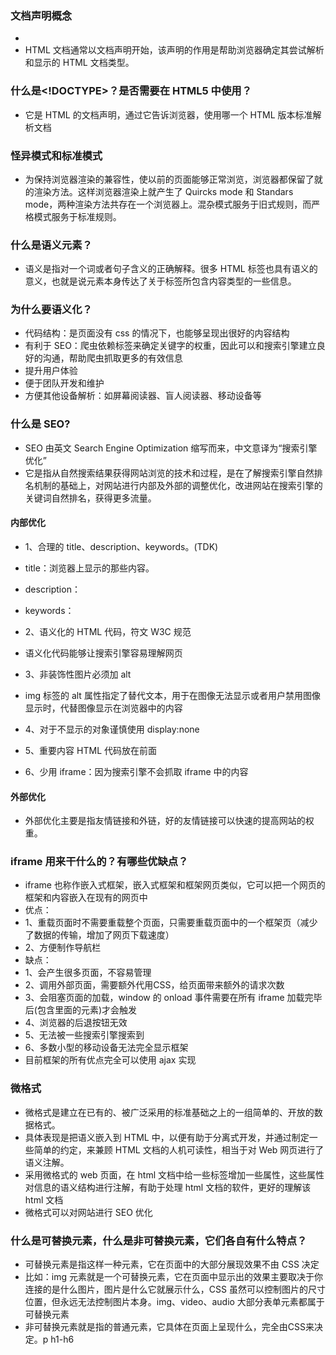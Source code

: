 ### 文档声明概念
* <!DOCTYPE>
* HTML 文档通常以文档声明开始，该声明的作用是帮助浏览器确定其尝试解析和显示的 HTML 文档类型。

### 什么是<!DOCTYPE>？是否需要在 HTML5 中使用？
* 它是 HTML 的文档声明，通过它告诉浏览器，使用哪一个 HTML 版本标准解析文档

### 怪异模式和标准模式
* 为保持浏览器渲染的兼容性，使以前的页面能够正常浏览，浏览器都保留了就的渲染方法。这样浏览器渲染上就产生了 Quircks mode 和 Standars mode，两种渲染方法共存在一个浏览器上。混杂模式服务于旧式规则，而严格模式服务于标准规则。

### 什么是语义元素？
* 语义是指对一个词或者句子含义的正确解释。很多 HTML 标签也具有语义的意义，也就是说元素本身传达了关于标签所包含内容类型的一些信息。

### 为什么要语义化？
* 代码结构：是页面没有 css 的情况下，也能够呈现出很好的内容结构
* 有利于 SEO：爬虫依赖标签来确定关键字的权重，因此可以和搜索引擎建立良好的沟通，帮助爬虫抓取更多的有效信息
* 提升用户体验
* 便于团队开发和维护
* 方便其他设备解析：如屏幕阅读器、盲人阅读器、移动设备等

### 什么是 SEO?
* SEO 由英文 Search Engine Optimization 缩写而来，中文意译为“搜索引擎优化”
* 它是指从自然搜索结果获得网站浏览的技术和过程，是在了解搜索引擎自然排名机制的基础上，对网站进行内部及外部的调整优化，改进网站在搜索引擎的关键词自然排名，获得更多流量。

#### 内部优化
* 1、合理的 title、description、keywords。(TDK)
* title：浏览器上显示的那些内容。<title>标题</title>
* description：<meta name="description" content="一些描述"></meta>
* keywords：<meta name="keywords" content="一些关键词"></meta>

* 2、语义化的 HTML 代码，符文 W3C 规范
* 语义化代码能够让搜索引擎容易理解网页

* 3、非装饰性图片必须加 alt
* img 标签的 alt 属性指定了替代文本，用于在图像无法显示或者用户禁用图像显示时，代替图像显示在浏览器中的内容

* 4、对于不显示的对象谨慎使用 display:none
* 5、重要内容 HTML 代码放在前面
* 6、少用 iframe：因为搜索引擎不会抓取 iframe 中的内容

#### 外部优化
* 外部优化主要是指友情链接和外链，好的友情链接可以快速的提高网站的权重。

### iframe 用来干什么的？有哪些优缺点？
* iframe 也称作嵌入式框架，嵌入式框架和框架网页类似，它可以把一个网页的框架和内容嵌入在现有的网页中
* 优点：
* 1、重载页面时不需要重载整个页面，只需要重载页面中的一个框架页（减少了数据的传输，增加了网页下载速度）
* 2、方便制作导航栏
* 缺点：
* 1、会产生很多页面，不容易管理
* 2、调用外部页面，需要额外代用CSS，给页面带来额外的请求次数
* 3、会阻塞页面的加载，window 的 onload 事件需要在所有 iframe 加载完毕后(包含里面的元素)才会触发
* 4、浏览器的后退按钮无效
* 5、无法被一些搜索引擎搜索到
* 6、多数小型的移动设备无法完全显示框架
* 目前框架的所有优点完全可以使用 ajax 实现

### 微格式
* 微格式是建立在已有的、被广泛采用的标准基础之上的一组简单的、开放的数据格式。
* 具体表现是把语义嵌入到 HTML 中，以便有助于分离式开发，并通过制定一些简单的约定，来兼顾 HTML 文档的人机可读性，相当于对 Web 网页进行了语义注解。
* 采用微格式的 web 页面，在 html 文档中给一些标签增加一些属性，这些属性对信息的语义结构进行注解，有助于处理 html 文档的软件，更好的理解该 html 文档
* 微格式可以对网站进行 SEO 优化

### 什么是可替换元素，什么是非可替换元素，它们各自有什么特点？
* 可替换元素是指这样一种元素，它在页面中的大部分展现效果不由 CSS 决定
* 比如：img 元素就是一个可替换元素，它在页面中显示出的效果主要取决于你连接的是什么图片，图片是什么它就展示什么，CSS 虽然可以控制图片的尺寸位置，但永远无法控制图片本身。img、video、audio 大部分表单元素都属于可替换元素
* 非可替换元素就是指的普通元素，它具体在页面上呈现什么，完全由CSS来决定。p h1-h6
